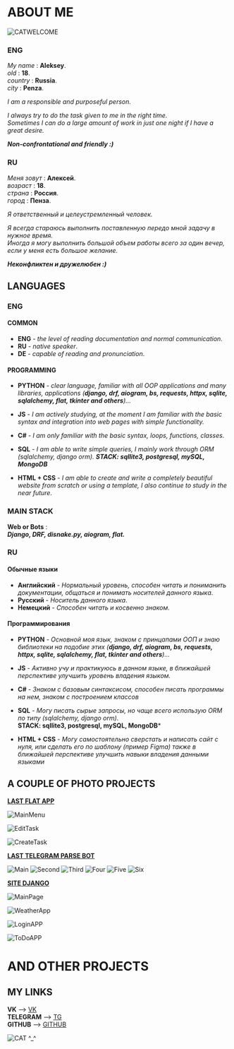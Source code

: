 
# ABOUT ME
![CATWELCOME](https://media1.tenor.com/m/b_CQSgcIiZsAAAAd/umi-tof.gif)
### ENG

*My name* : __Aleksey__. \
*old* : __18__. \
*country* : __Russia__. \
*city* : __Penza__.

*I am a responsible and purposeful person.* 

*I always try to do the task given to me in the right time.*  
*Sometimes I can do a large amount of work in just one night if I have a great desire.*     

***Non-confrontational and friendly :)***

### RU

*Меня зовут* : __Алексей__. \
*возраст* : __18__. \
*страна* : __Россия__. \
*город* : __Пенза__.

*Я ответственный и целеустремленный человек.* 

*Я всегда стараюсь выполнить поставленную передо мной задачу в нужное время.*  
*Иногда я могу выполнить большой объем работы всего за один вечер, если у меня есть большое желание.*     

***Неконфликтен и дружелюбен :)***

## LANGUAGES
###   ENG
#### COMMON
-   **ENG** - *the level of reading documentation and normal communication*.
-   **RU** - *native speaker*.
-   **DE** - *capable of reading and pronunciation*.
  
#### PROGRAMMING
-   **PYTHON** - *clear language, familiar with all OOP applications and many libraries, applications (**django, drf, aiogram, bs, requests, httpx, sqlite, sqlalchemy, flat, tkinter and others**)...*
-   **JS** - *I am actively studying, at the moment I am familiar with the basic syntax and integration into web pages with simple functionality.*
  
-   **C#** - *I am only familiar with the basic syntax, loops, functions, classes.*
-   **SQL** - *I am able to write simple queries, I mainly work through ORM (sqlalchemy, django orm).
 **STACK: sqllite3, postgresql, mySQL, MongoDB***
-   **HTML + CSS** - *I am able to create and write a completely beautiful website from scratch or using a template, I also continue to study in the near future.*

### MAIN STACK
**Web or Bots** : \
    ***Django, DRF, disnake.py, aiogram, flat.***

### RU

#### Обычные языки
-   **Английский** - *Нормальный уровень, способен читать и пониманить документации, общаться и понимать носителей данного языка*.
-   **Русский** - *Носитель данного языка*.
-   **Немецкий** - *Способен читать и косвенно знаком*.

#### Программирования
-   **PYTHON** - *Основной моя язык, знаком с принцапами ООП и знаю библиотеки на подобие этих (**django, drf, aiogram, bs, requests, httpx, sqlite, sqlalchemy, flat, tkinter and others**)...*
-   **JS** - *Активно учу и практикуюсь в данном языке, в ближайшей перспективе улучшить уровень владения языком.*
  
-   **C#** - *Знаком с базовым синтаксисом, способен писать программы на нем, знаком с построением классов*
-   **SQL** - *Могу писать сырые запросы, но чаще всего использую ORM по типу (sqlalchemy, django orm)*. \
 **STACK: sqllite3, postgresql, mySQL, MongoDB***
-   **HTML + CSS** - *Могу самостоятельно сверстать и написать сайт с нуля, или сделать его по шаблону (пример Figma) также в ближайшей перспективе улучшить навыки владения данными языками*

## A COUPLE OF PHOTO PROJECTS

**[LAST FLAT APP]("https://github.com/xzxbtl/ToDoApp")** 

![MainMenu](https://github.com/xzxbtl/Resume/blob/main/9NekgTP-zVs.jpg?raw=true)

![EditTask](https://github.com/xzxbtl/Resume/blob/main/showtaskedits.jpg?raw=true)

![CreateTask](https://github.com/xzxbtl/Resume/blob/main/createtask.jpg?raw=true)

**[LAST TELEGRAM PARSE BOT]("https://github.com/xzxbtl/aiogramParseBOT")**

![Main](https://github.com/xzxbtl/Resume/blob/main/cewK3dcrSTE.jpg?raw=true)
![Second](https://github.com/xzxbtl/Resume/blob/main/pDs7eLjTbJ0.jpg?raw=true)
![Third](https://github.com/xzxbtl/Resume/blob/main/yFq9ryp3xnc.jpg?raw=true)
![Four](https://github.com/xzxbtl/Resume/blob/main/FnZSyTbEjzA.jpg?raw=true)
![Five](https://github.com/xzxbtl/Resume/blob/main/cdvbELCxDfs.jpg?raw=true)
![Six](https://github.com/xzxbtl/Resume/blob/main/R68Y1__91HM.jpg?raw=true)

**[SITE DJANGO]("https://github.com/xzxbtl/djnagoproject")**

![MainPage](https://github.com/xzxbtl/Resume/blob/main/sitemain.jpg?raw=true)

![WeatherApp](https://github.com/xzxbtl/Resume/blob/main/siteWeather.jpg?raw=true)

![LoginAPP](https://github.com/xzxbtl/Resume/blob/main/siteLog.jpg?raw=true)

![ToDoAPP](https://github.com/xzxbtl/Resume/blob/main/siteToDo.jpg?raw=true)

#   AND OTHER PROJECTS

## MY LINKS
**VK** --> [VK](https://vk.com/xxzxbtl) \
**TELEGRAM** --> [TG](https://t.me/qxzxbtlqq) \
**GITHUB** -->  [GITHUB](https://github.com/xzxbtl)

![CAT ^_^](https://media1.tenor.com/m/dmYFpSnH7oYAAAAC/anime-cat-anime-cat-eating.gif)
